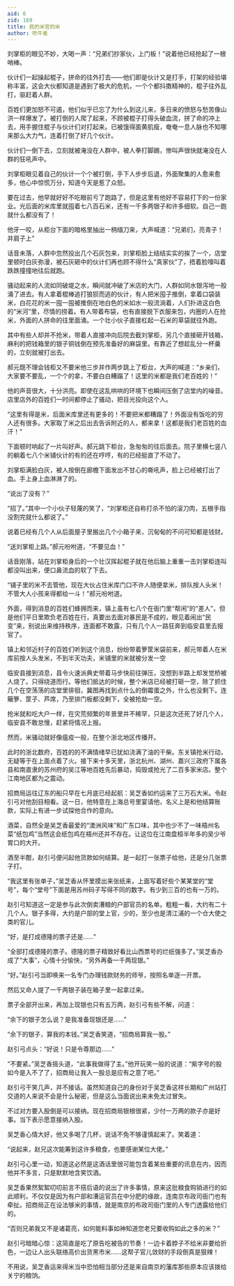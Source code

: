 ```yaml
---
aid: 6
zid: 169
title: 民的米官的米
author: 吹牛者
---
```


刘掌柜的眼见不妙，大喝一声：“兄弟们抄家伙，上门板！”说着他已经抢起了一根哨棒。

伙计们一起操起棍子，拼命的往外打去——他们即是伙计又是打手，打架的经验堪称丰富，这会大伙都知道是遇到了极大的危机，一个个都抖擞精神的，棍子往外乱打，驱赶着人群。

百姓们更加怒不可遏，他们似乎已忘了为什么到这儿来，多日来的愤怒与愁苦像山洪一样爆发了。被打倒的人爬了起来，不顾被棍子打得头破血流，拼了命的冲上去，用手握住棍子与伙计们对打起来。已被饿得面黄肌瘦，奄奄一息人脉也不知哪来那么大力气，连着打倒了好几个伙计。

伙计们一倒下去，立刻就被淹没在人群中，被人拳打脚踢，惨叫声很快就淹没在人群的狂吼声中。

刘掌柜眼见着自己的伙计一个个被打倒，手下人步步后退，外面聚集的人愈来愈多，他心中惊慌万分，知道今天是惹了众怒。

要在过去，他早就好好不吃眼前亏了跑路了，但是这里有他好不容易打下的一份家业。光后面的米库里就囤着七八百石米，还有一千多两银子和许多细软。自己一跑就什么都没有了！

他牙一咬，从柜台下面的暗格里抽出一柄缅刀来，大声喊道：“兄弟们，亮青子！并肩子上”

话音未落，人群中忽然投出几个石灰包来，刘掌柜脸上结结实实的挨了一个，店堂里顿时白灰弥漫，被石灰砸中的伙计们再也顾不得什么“真家伙”了，捂着脸嚎叫着跌跌撞撞地往后就跑。

骚动起来的人流如同破堤之水，瞬间就冲破了米店的大门，人群如同水银泻地一般涌了进去。有人拿着棍棒追打狼狈而逃的伙计，有人把米囤子推倒，拿着口袋装米，白花花的米一囤一囤被推倒在地白色的米如水一般流淌着，人们扑进这白色的“米河”里，尽情的捞着。有人带着布袋，也有直接脱下衣服来包，内圈的人在抢米，外面的人拼命的往里面涌。一个壮小伙子直接杠起一石米的草袋就往外跑。

其中有些人却并不抢米，带着人直接冲向后院去截刘掌柜，另几个直接砸开钱箱，麻利的把钱箱里的银子铜钱倒在预先准备好的麻袋里。有靠近了想趁乱分一杯羹的，立刻就被打出去。

郝元既不理会钱柜又不要米他三步并作两步跳上了柜台，大声的喊道：“乡亲们，大家要不要乱，一个个的拿，不要白白糟蹋了！这里的米都是我们老百姓的！”

他的声音很大，十分洪亮。即使在这乱哄哄的环境下也瞬间压倒了店堂内的噪音。店里店外的百姓们一时间都停止了骚动，把目光投向这个人。

“这里有得是米，后面米库里还有更多的！不要把米都糟蹋了！外面没有饭吃的穷人还有很多。大家取了米之后出去告诉附近的人，都来拿！这都是我们老百姓的血汗！”

下面顿时响起了一片叫好声。郝元跳下柜台，急匆匆的往后面去。院子里横七竖八的躺着七八个米铺伙计的有的还在哼哼，有的已经挺直了不动了。

刘掌柜满脸白灰，被人按倒在廊檐下面发出不甘心的嘶吼声，脸上已经被打出了血。手上身上血淋淋了的。

“说出了没有？”

“招了。”其中一个小伙子轻蔑的笑了，“刘掌柜还自称打杀不怕的滚刀肉，五根手指没割完就什么都说了。”

说着已经有几个人从后面屋子里搬出几个小箱子来，沉甸甸的不问可知都是钱财。

“送刘掌柜上路。”郝元吩咐道，“不要见血！”

话音刚落，站在刘掌柜身后的一个壮汉挥起棍子就在他后脑上重重一击刘掌柜连叫都没叫出来，便口鼻流血的软了下去。

“铺子里的米不去管他，现在大伙占住米库门口不许人随便拿米，排队按人头米！不管大人小孩来得都给一斗！”郝元吩咐道。

外面，得到消息的百姓们蜂拥而来，镇上虽有七八个在衙门里“帮闲”的“差人”，但是他们平日里欺负老百姓在行，真要出去面对暴民是不成的，眼见着闹出“民变”来，别说出来维持秩序，连面都不敢露，只有几个人一路狂奔到临安县里去报官了。

镇上和邻近村子的百姓们听到这个消息，纷纷带着箩筐米袋前来，郝元带着人在米库前按人头发米，不到半天功夫，米铺里的米就被分发一空

临安县接到消息，县令火速派典史带着马步快前往弹压，没想到半路上却发觉桥被人烧了。只得绕道而行。等他们抵达的时候，整个米店已经被打砸一空，除了抓住几个在空荡荡的店堂里徘徊，冀图再找到点什么的倒霉蛋之外，什么也没剩下。连簸箩、筐子、芦席，乃至排门板都没剩下，全被抢劫一空。

抢米就和吃大户一样，在灾荒频繁的年景里并不稀罕，只是这次还死了好几个人，临安县不敢怠慢，赶紧将情况上报。

然而，米骚动就好像瘟疫一般，在整个浙北地区传播开。

此时的浙北数府，百姓的的不满情绪早已犹如浇满了油的干柴。东关镇抢米行动，无疑等于在上面点着了火。接下来十多天里，浙北杭州、湖州、嘉兴三政府下属各县和南直隶的苏州府的吴江等地百姓先后暴动，捣毁或抢光了二百多家米店。整个江南地区都为之震动。

招商局运往辽东的船只早在七月底已经起航：吴芝香如约运来了三万石大米。令赵引弓对他刮目相看。这一日，他特意在上海总号里宴请他，名义上是和他结算账款，实际上有进一步试探他合作的意向。

酒菜，自然全是吴芝香最爱的“澳洲风味”和广东口味，其中也少不了一味梧州名菜“纸包鸡”当然这会纸包鸡在梧州还并不存在。让这位在江南盘桓半年多的吴少爷胃口的大开。

酒至半酣，赵引弓便问起他货款如何结算。是一起打一张票子给他，还是分几张票子打。

“我这里有张单子，”吴芝香从怀里摸出来张纸来，上面写着好些个某某堂的“堂号”，每个“堂号”下面是用苏州码子写得不同的数字。有少到三百的也有一万的。

赵引弓知道这一定是参与此次倒卖漕粮的户部官员的名单。粗粗一看，大约有二十几个人。银子多得，大约是户部的堂上官，少的，至少也是清江浦的一个仓大使之类的官儿。

“好，是打成德隆的票子还是……”

“全部打成德隆的票子。德隆的票子精致好看比山西票号的烂纸强多了。”吴芝香办成了“大事”，心情十分愉快，“另外再备一千两现银。”

“好。”赵引弓当即唤来一名专门办理钱款财务的师爷，按照名单逐一开票。

然后又命人提了一千两银子装在箱子里一起拿过来。

票子全部开出来，再加上现银也只有五万两，赵引弓有些不解，问道：

“余下的银子怎么说？是我准备现银还是……”

“余下的银子，算我的本钱。”吴芝香笑道，“招商局算我一股。”

赵引弓点头：“好说！只是令尊那边……”

“不要紧。”吴芝香摇头道，“此事我做得了主。”他开玩笑一般的说道：“紫字号的股如今是入不了了，招商局让我入一股总是应有之意了吧。”

赵引弓干笑几声，并不接话。虽然知道自己的身份对于吴芝香这样长期和广州站打交道的人来说不会是什么秘密，但是这么当面说出来未免太过冒失。

不过对方要入股倒是可以接纳。现在招商局银根很紧，少付一万两的款子亦是好事。当下表示愿意接纳入股。

吴芝香心情大好，他又多喝了几杯，说话不免不够谨慎起来了。笑着道：

“说起来，赵兄这次能筹到这许多粮食，也要感谢某位大佬。”

赵引弓心里一动，知道这必然是这酒话里很可能包含着某些重要的讯息在内，因而他并不多言，只是默默地含笑饮酒。

吴芝香果然絮絮叨叨前言不搭后语的说出了许多事情，原来这批粮食购销进行的如此顺利，不仅仅是因为有户部和漕运官员在中分肥的缘故，连南京布政司衙门也有牵扯。招商局正在设法够米的事情，就是南京的布政司衙门里的人专门透露给他们的。

“否则兄弟我又不是诸葛亮，如何能料事如神知道您老兄要收购如此之多的米？”

赵引弓暗暗心惊：这简直是吃了原告吃被告的节奏！一边卡着脖子不给米非要给折色，一边让人出头联络高价出货黑市米……这帮子官儿敛财的手段倒真是狠辣！

不用说，吴芝香运来得米当中恐怕相当部分还是来自南京的藩库那些原本应该拨给关宁的粮饷。
